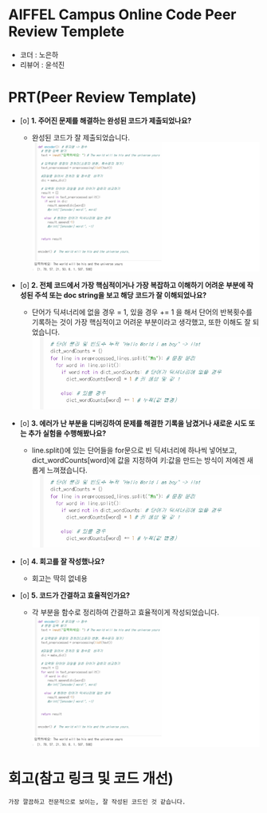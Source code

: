 # AIFFEL Campus Online Code Peer Review Templete
- 코더 : 노은하
- 리뷰어 : 윤석진


# PRT(Peer Review Template)
- [o]  **1. 주어진 문제를 해결하는 완성된 코드가 제출되었나요?**
   - 완성된 코드가 잘 제출되었습니다.
      ![cap](./1.png)
    
- [o]  **2. 전체 코드에서 가장 핵심적이거나 가장 복잡하고 이해하기 어려운 부분에 작성된 
주석 또는 doc string을 보고 해당 코드가 잘 이해되었나요?**
    - 단어가 딕셔너리에 없을 경우 = 1, 있을 경우 += 1 을 해서 단어의 반복횟수를 기록하는 것이 가장 핵심적이고 어려운 부분이라고 생각했고, 또한 이해도 잘 되었습니다.
      ![cap](./2.png)
        
- [o]  **3. 에러가 난 부분을 디버깅하여 문제를 해결한 기록을 남겼거나
새로운 시도 또는 추가 실험을 수행해봤나요?**
    - line.split()에 있는 단어들을 for문으로 빈 딕셔너리에 하나씩 넣어보고, dict_wordCounts[word]에 값을 지정하여 키:값을 만드는 방식이 저에겐 새롭게 느껴졌습니다.
      ![cap](./2.png)
        
- [o]  **4. 회고를 잘 작성했나요?**
    - 회고는 딱히 없네용
        
- [o]  **5. 코드가 간결하고 효율적인가요?**
    - 각 부분을 함수로 정리하여 간결하고 효율적이게 작성되었습니다.
      ![cap](./1.png)

# 회고(참고 링크 및 코드 개선)
```
가장 깔끔하고 전문적으로 보이는, 잘 작성된 코드인 것 같습니다.
```
